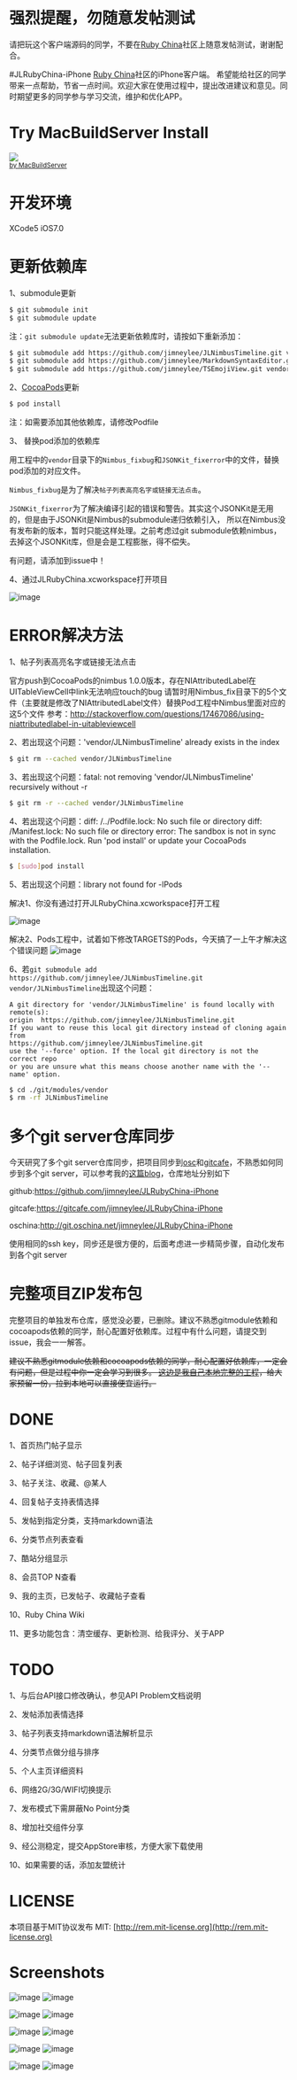 # 强烈提醒，勿随意发帖测试
请把玩这个客户端源码的同学，不要在[Ruby China](http://ruby-china.org/)社区上随意发帖测试，谢谢配合。

#JLRubyChina-iPhone
[Ruby China](http://ruby-china.org/)社区的iPhone客户端。
希望能给社区的同学带来一点帮助，节省一点时间。欢迎大家在使用过程中，提出改进建议和意见。同时期望更多的同学参与学习交流，维护和优化APP。

# Try MacBuildServer Install
<!-- MacBuildServer Install Button -->
<div class="macbuildserver-block">
    <a class="macbuildserver-button" href="http://macbuildserver.com/project/github/build/?xcode_project=JLRubyChina.xcworkspace.xcodeproj&amp;target=JLRubyChina&amp;repo_url=git%3A%2F%2Fgithub.com%2Fjimneylee%2FJLRubyChina-iPhone.git&amp;build_conf=Release" target="_blank"><img src="http://com.macbuildserver.github.s3-website-us-east-1.amazonaws.com/button_up.png"/></a><br/><sup><a href="http://macbuildserver.com/" target="_blank">by MacBuildServer</a></sup>
</div>
<!-- MacBuildServer Install Button -->

# 开发环境
XCode5 iOS7.0

# 更新依赖库
1、submodule更新
``` bash
$ git submodule init 
$ git submodule update
```
注：`git submodule update`无法更新依赖库时，请按如下重新添加：
``` bash
$ git submodule add https://github.com/jimneylee/JLNimbusTimeline.git vendor/JLNimbusTimeline
$ git submodule add https://github.com/jimneylee/MarkdownSyntaxEditor.git vendor/MarkdownSyntaxEditor
$ git submodule add https://github.com/jimneylee/TSEmojiView.git vendor/TSEmojiView
```
2、[CocoaPods](http://cocoapods.org)更新
``` bash   
$ pod install
```   
注：如需要添加其他依赖库，请修改Podfile

3、 替换pod添加的依赖库

用工程中的`vendor`目录下的`Nimbus_fixbug`和`JSONKit_fixerror`中的文件，替换pod添加的对应文件。

`Nimbus_fixbug`是为了解决`帖子列表高亮名字或链接无法点击`。

`JSONKit_fixerror`为了解决编译引起的错误和警告。其实这个JSONKit是无用的，但是由于JSONKit是Nimbus的submodule递归依赖引入，
所以在Nimbus没有发布新的版本，暂时只能这样处理。之前考虑过git submodule依赖nimbus，去掉这个JSONKit库，但是会是工程膨胀，得不偿失。

有问题，请添加到issue中！

4、通过JLRubyChina.xcworkspace打开项目

![image](https://github.com/jimneylee/JLRubyChina-iPhone/raw/master/Resource/Screenshots/ErrorResolve/open_xcworkspace.jpg)

# ERROR解决方法
1、帖子列表高亮名字或链接无法点击

   官方push到CocoaPods的nimbus 1.0.0版本，存在NIAttributedLabel在UITableViewCell中link无法响应touch的bug
   请暂时用Nimbus_fix目录下的5个文件（主要就是修改了NIAttributedLabel文件）替换Pod工程中Nimbus里面对应的这5个文件
   参考：http://stackoverflow.com/questions/17467086/using-niattributedlabel-in-uitableviewcell

2、若出现这个问题：'vendor/JLNimbusTimeline' already exists in the index
``` bash
$ git rm --cached vendor/JLNimbusTimeline
```
3、若出现这个问题：fatal: not removing 'vendor/JLNimbusTimeline' recursively without -r
``` bash
$ git rm -r --cached vendor/JLNimbusTimeline
```
4、若出现这个问题：diff: /../Podfile.lock: No such file or directory
   diff: /Manifest.lock: No such file or directory 
   error: The sandbox is not in sync with the Podfile.lock. Run 'pod install' or update your CocoaPods installation.
``` bash
$ [sudo]pod install
```
5、若出现这个问题：library not found for -lPods

   解决1、你没有通过打开JLRubyChina.xcworkspace打开工程

![image](https://github.com/jimneylee/JLRubyChina-iPhone/raw/master/Resource/Screenshots/ErrorResolve/open_xcworkspace.jpg)

   解决2、Pods工程中，试着如下修改TARGETS的Pods，今天搞了一上午才解决这个错误问题
![image](https://github.com/jimneylee/JLRubyChina-iPhone/raw/master/Resource/Screenshots/ErrorResolve/not_found_pods.png)

6、若`git submodule add https://github.com/jimneylee/JLNimbusTimeline.git vendor/JLNimbusTimeline`出现这个问题：

    A git directory for 'vendor/JLNimbusTimeline' is found locally with remote(s):
    origin	https://github.com/jimneylee/JLNimbusTimeline.git
    If you want to reuse this local git directory instead of cloning again from
    https://github.com/jimneylee/JLNimbusTimeline.git
    use the '--force' option. If the local git directory is not the correct repo
    or you are unsure what this means choose another name with the '--name' option.
``` bash
$ cd ./git/modules/vendor
$ rm -rf JLNimbusTimeline
```

# 多个git server仓库同步
今天研究了多个git server仓库同步，把项目同步到[osc](http://git.oschina.net)和[gitcafe](https://gitcafe.com)，不熟悉如何同步到多个git server，可以参考我的[这篇blog](http://blog.sina.com.cn/s/blog_6d2b48100101i8i4.html)，仓库地址分别如下

github:https://github.com/jimneylee/JLRubyChina-iPhone

gitcafe:https://gitcafe.com/jimneylee/JLRubyChina-iPhone

oschina:http://git.oschina.net/jimneylee/JLRubyChina-iPhone

使用相同的ssh key，同步还是很方便的，后面考虑进一步精简步骤，自动化发布到各个git server

# 完整项目ZIP发布包
  完整项目的单独发布仓库，感觉没必要，已删除。建议不熟悉gitmodule依赖和cocoapods依赖的同学，耐心配置好依赖库。过程中有什么问题，请提交到issue，我会一一解答。
  
  ~~建议不熟悉gitmodule依赖和cocoapods依赖的同学，耐心配置好依赖库，一定会有问题，但是过程中你一定会学习到很多。
  [这边是我自己本地完整的工程](https://github.com/jimneylee/JLRubyChina-iPhone-Release)，给大家预留一份，拉到本地可以直接便宜运行。~~
  
# DONE
1、首页热门帖子显示

2、帖子详细浏览、帖子回复列表

3、帖子关注、收藏、@某人

4、回复帖子支持表情选择

5、发帖到指定分类，支持markdown语法

6、分类节点列表查看

7、酷站分组显示

8、会员TOP N查看

9、我的主页，已发帖子、收藏帖子查看

10、Ruby China Wiki

11、更多功能包含：清空缓存、更新检测、给我评分、关于APP

# TODO
1、与后台API接口修改确认，参见API Problem文档说明

2、发帖添加表情选择

3、帖子列表支持markdown语法解析显示

4、分类节点做分组与排序

5、个人主页详细资料

6、网络2G/3G/WIFI切换提示

7、发布模式下需屏蔽No Point分类

8、增加社交组件分享

9、经公测稳定，提交AppStore审核，方便大家下载使用

10、如果需要的话，添加友盟统计

# LICENSE
本项目基于MIT协议发布
MIT: [http://rem.mit-license.org](http://rem.mit-license.org)

# Screenshots
![image](https://github.com/jimneylee/JLRubyChina-iPhone/raw/master/Resource/Screenshots/default.png)
![image](https://github.com/jimneylee/JLRubyChina-iPhone/raw/master/Resource/Screenshots/home_activity_topics.png)


![image](https://github.com/jimneylee/JLRubyChina-iPhone/raw/master/Resource/Screenshots/left_menu_side.png)
![image](https://github.com/jimneylee/JLRubyChina-iPhone/raw/master/Resource/Screenshots/node_select.png)


![image](https://github.com/jimneylee/JLRubyChina-iPhone/raw/master/Resource/Screenshots/topic_reply.png)
![image](https://github.com/jimneylee/JLRubyChina-iPhone/raw/master/Resource/Screenshots/home_page.png)


![image](https://github.com/jimneylee/JLRubyChina-iPhone/raw/master/Resource/Screenshots/nodes.png)
![image](https://github.com/jimneylee/JLRubyChina-iPhone/raw/master/Resource/Screenshots/outside_link_sites.png)


![image](https://github.com/jimneylee/JLRubyChina-iPhone/raw/master/Resource/Screenshots/top_members.png)
![image](https://github.com/jimneylee/JLRubyChina-iPhone/raw/master/Resource/Screenshots/more.png)
